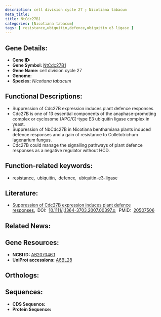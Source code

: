 ```yaml
---
description: cell division cycle 27 ; Nicotiana tabacum
meta_title:
title: NtCdc27B1
categories: [Nicotiana tabacum]
tags: [ resistance,ubiquitin,defence,ubiquitin e3 ligase ]
---
```


## Gene Details:
- **Gene ID:** []()
- **Gene Symbol:** <u>NtCdc27B1</u>
- **Gene Name:** cell division cycle 27
- **Genome:** []()
- **Species:** *Nicotiana tabacum*

## Functional Descriptions:
   - Suppression of Cdc27B expression induces plant defence responses.
   - Cdc27B is one of 13 essential components of the anaphase-promoting complex or cyclosome (APC/C)-type E3 ubiquitin ligase complex in yeast.
   - Suppression of NbCdc27B in Nicotiana benthamiana plants induced defence responses and a gain of resistance to Colletotrichum lagenarium fungus.
   - Cdc27B could manage the signalling pathways of plant defence responses as a negative regulator without HCD.

## Function-related keywords:
   - [resistance](/tags/resistance/),&nbsp;&nbsp;[ubiquitin](/tags/ubiquitin/),&nbsp;&nbsp;[defence](/tags/defence/),&nbsp;&nbsp;[ubiquitin-e3-ligase](/tags/ubiquitin-e3-ligase/)

## Literature:
   - [Suppression of Cdc27B expression induces plant defence responses.](https://doi.org/10.1111/j.1364-3703.2007.00397.x)&nbsp;&nbsp;DOI:&nbsp;&nbsp;[10.1111/j.1364-3703.2007.00397.x](https://doi.org/10.1111/j.1364-3703.2007.00397.x);&nbsp;&nbsp;PMID:&nbsp;&nbsp;[20507506](https://pubmed.ncbi.nlm.nih.gov/20507506/)

## Related News:

## Gene Resources:
- **NCBI ID:**  [AB207046.1](https://www.ncbi.nlm.nih.gov/gene/?term=AB207046.1)
- **UniProt accessions:**  [A6BL28](https://www.uniprot.org/uniprotkb/A6BL28/entry)

## Orthologs:

## Sequences:
- **CDS Sequence:**
- **Protein Sequence:**
